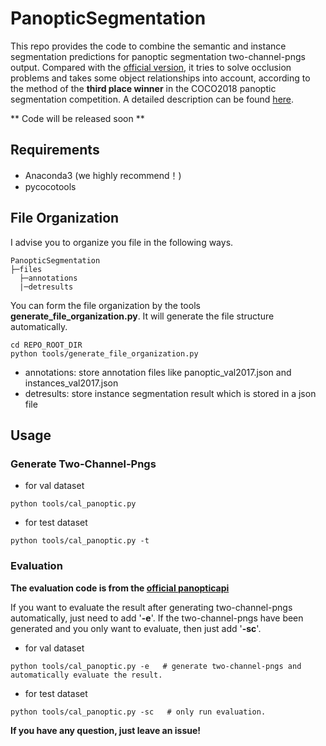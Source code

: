 # PanopticSegmentation
This repo provides the code to combine the semantic and instance segmentation predictions for panoptic segmentation two-channel-pngs output. Compared with the [official version](https://github.com/cocodataset/panopticapi), it tries to solve occlusion problems and takes some object relationships into account, according to the method of the **third place winner** in the COCO2018 panoptic segmentation competition. A detailed description can be found [here](http://presentations.cocodataset.org/ECCV18/COCO18-Panoptic-PKU_360.pdf). 

** Code will be released soon **

## Requirements
+ Anaconda3 (we highly recommend！)
+ pycocotools

## File Organization
I advise you to organize you file in the following ways.

```
PanopticSegmentation
├─files
  ├─annotations
  |─detresults
```

You can form the file organization by the tools **generate_file_organization.py**. It will generate the file structure automatically.

```
cd REPO_ROOT_DIR
python tools/generate_file_organization.py
```
  
+ annotations: store annotation files like panoptic_val2017.json and instances_val2017.json
+ detresults: store instance segmentation result which is stored in a json file

## Usage
### Generate Two-Channel-Pngs
+ for val dataset
```
python tools/cal_panoptic.py
```
+ for test dataset
```
python tools/cal_panoptic.py -t
```

### Evaluation
**The evaluation code is from the [official panopticapi](https://github.com/cocodataset/panopticapi)**

If you want to evaluate the result after generating two-channel-pngs automatically, just need to add '**-e**'. If the two-channel-pngs have been generated and you only want to evaluate, then just add '**-sc**'.
+ for val dataset
```
python tools/cal_panoptic.py -e   # generate two-channel-pngs and automatically evaluate the result.
```
+ for test dataset
```
python tools/cal_panoptic.py -sc   # only run evaluation.
```

**If you have any question, just leave an issue!**
